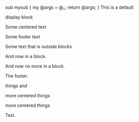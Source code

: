 sub mysub {
    my @args = @_;
    return \@args;
}
This is a default

display block

Some centered text

Some footer text

Some text that is outside blocks

And now in a block.

And now no more in a block.

The footer.

things and

more centered things

more centered things

Text.

